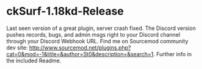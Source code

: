 # ckSurf-1.18kd-Release
Last seen version of a great plugin, server crash fixed. The Discord version pushes records, bugs, and admin msgs right to your Discord channel through your Discord Webhook URL. Find me on Sourcemod community dev site: http://www.sourcemod.net/plugins.php?cat=0&mod=-1&title=&author=St0&description=&search=1. Further info in the included Readme.
#
